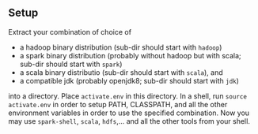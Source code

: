 ## Setup

Extract your combination of choice of

 * a hadoop binary distribution (sub-dir should start with `hadoop`)
 * a spark binary distribution (probably without hadoop but with scala; sub-dir should start with `spark`)
 * a scala binary distributio (sub-dir should start with `scala`), and
 * a compatible jdk (probably openjdk8; sub-dir should start with `jdk`)

into a directory. Place `activate.env` in this directory. In a shell, run `source activate.env` in order to
setup PATH, CLASSPATH, and all the other environment variables in order to use the specified combination.
Now you may use `spark-shell`, `scala`, `hdfs`,... and all the other tools from your shell.

